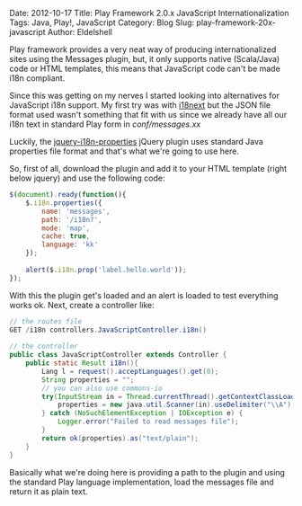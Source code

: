 Date: 2012-10-17
Title: Play Framework 2.0.x JavaScript Internationalization
Tags: Java, Play!, JavaScript
Category: Blog
Slug: play-framework-20x-javascript
Author: Eldelshell

Play framework provides a very neat way of producing internationalized sites 
using the Messages plugin, but, it only supports native (Scala/Java) code 
or HTML templates, this means that JavaScript code can't be made i18n compliant.

Since this was getting on my nerves I started looking into alternatives for 
JavaScript i18n support. My first try was with [i18next](http://i18next.com/) but the JSON file 
format used wasn't something that fit with us since we already have 
all our i18n text in standard Play form in _conf/messages.xx_

Luckily, the [jquery-i18n-properties](http://code.google.com/p/jquery-i18n-properties/) jQuery 
plugin uses standard Java properties file format and that's what we're going to use here.

So, first of all, download the plugin and add it to your HTML template (right below jquery) and use the following code:

```JavaScript
$(document).ready(function(){
	$.i18n.properties({
		name: 'messages',
		path: '/i18n?',
		mode: 'map',
		cache: true,
		language: 'kk'
	});
   
	alert($.i18n.prop('label.hello.world'));
});
```

With this the plugin get's loaded and an alert is loaded to test everything works ok. Next, create a controller like:

```java
// the routes file
GET /i18n controllers.JavaScriptController.i18n()
 
// the controller
public class JavaScriptController extends Controller {
    public static Result i18n(){
        Lang l = request().acceptLanguages().get(0);
        String properties = "";
        // you can also use commons-io
        try(InputStream in = Thread.currentThread().getContextClassLoader().getResourceAsStream("messages." + l.code())){
            properties = new java.util.Scanner(in).useDelimiter("\\A").next();
        } catch (NoSuchElementException | IOException e) {
            Logger.error("Failed to read messages file");
        }
        return ok(properties).as("text/plain");
    }
}
```

Basically what we're doing here is providing a path to the plugin and using 
the standard Play language implementation, load the messages file and return it as plain text.
